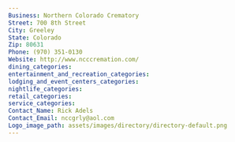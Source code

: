 ```yaml
---
Business: Northern Colorado Crematory
Street: 700 8th Street
City: Greeley
State: Colorado
Zip: 80631
Phone: (970) 351-0130
Website: http://www.ncccremation.com/
dining_categories: 
entertainment_and_recreation_categories: 
lodging_and_event_centers_categories: 
nightlife_categories: 
retail_categories: 
service_categories: 
Contact_Name: Rick Adels
Contact_Email: nccgrly@aol.com
Logo_image_path: assets/images/directory/directory-default.png
---
```

